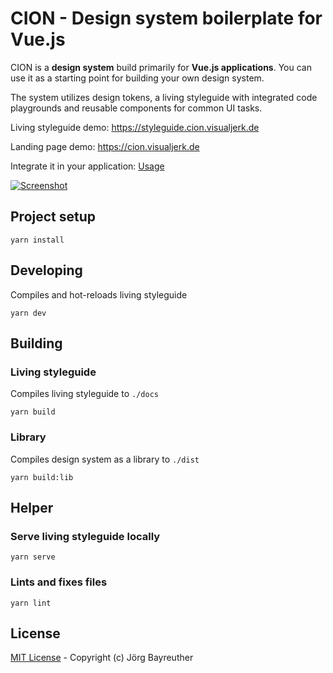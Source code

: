 # CION - Design system boilerplate for Vue.js

CION is a **design system** build primarily for **Vue.js applications**. You can use it as a starting point for building your own design system.

The system utilizes design tokens, a living styleguide with integrated code playgrounds and reusable components for common UI tasks.

Living styleguide demo: https://styleguide.cion.visualjerk.de

Landing page demo: https://cion.visualjerk.de

Integrate it in your application: [Usage](https://cion.visualjerk.de/#usage)

[![Screenshot](./preview/customize.png)](https://github.com/visualjerk/vue-cion-design-system/raw/master/preview/customize.png)

## Project setup
```
yarn install
```

## Developing

Compiles and hot-reloads living styleguide

```
yarn dev
```

## Building

### Living styleguide


Compiles living styleguide to `./docs`

```
yarn build
```

### Library

Compiles design system as a library to `./dist`

```
yarn build:lib
```

## Helper

### Serve living styleguide locally
```
yarn serve
```

### Lints and fixes files
```
yarn lint
```

## License
[MIT License](./LICENSE) - Copyright (c) Jörg Bayreuther
